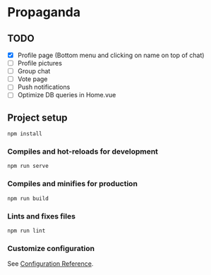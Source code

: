 # Propaganda

## TODO
- [x] Profile page (Bottom menu and clicking on name on top of chat)
- [ ] Profile pictures
- [ ] Group chat
- [ ] Vote page
- [ ] Push notifications
- [ ] Optimize DB queries in Home.vue

## Project setup
```
npm install
```

### Compiles and hot-reloads for development
```
npm run serve
```

### Compiles and minifies for production
```
npm run build
```

### Lints and fixes files
```
npm run lint
```

### Customize configuration
See [Configuration Reference](https://cli.vuejs.org/config/).
